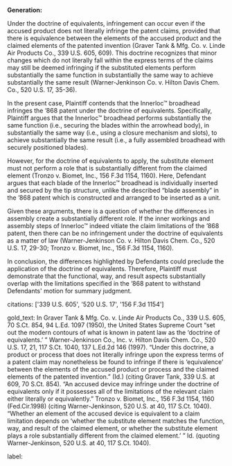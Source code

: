 **Generation:**

Under the doctrine of equivalents, infringement can occur even if the accused product does not literally infringe the patent claims, provided that there is equivalence between the elements of the accused product and the claimed elements of the patented invention (Graver Tank & Mfg. Co. v. Linde Air Products Co., 339 U.S. 605, 609). This doctrine recognizes that minor changes which do not literally fall within the express terms of the claims may still be deemed infringing if the substituted elements perform substantially the same function in substantially the same way to achieve substantially the same result (Warner-Jenkinson Co. v. Hilton Davis Chem. Co., 520 U.S. 17, 35-36).

In the present case, Plaintiff contends that the Innerloc™ broadhead infringes the ’868 patent under the doctrine of equivalents. Specifically, Plaintiff argues that the Innerloc™ broadhead performs substantially the same function (i.e., securing the blades within the arrowhead body), in substantially the same way (i.e., using a closure mechanism and slots), to achieve substantially the same result (i.e., a fully assembled broadhead with securely positioned blades).

However, for the doctrine of equivalents to apply, the substitute element must not perform a role that is substantially different from the claimed element (Tronzo v. Biomet, Inc., 156 F.3d 1154, 1160). Here, Defendant argues that each blade of the Innerloc™ broadhead is individually inserted and secured by the tip structure, unlike the described “blade assembly” in the ’868 patent which is constructed and arranged to be inserted as a unit.

Given these arguments, there is a question of whether the differences in assembly create a substantially different role. If the inner workings and assembly steps of Innerloc™ indeed vitiate the claim limitations of the ’868 patent, then there can be no infringement under the doctrine of equivalents as a matter of law (Warner-Jenkinson Co. v. Hilton Davis Chem. Co., 520 U.S. 17, 29-30; Tronzo v. Biomet, Inc., 156 F.3d 1154, 1160).

In conclusion, the differences highlighted by Defendants could preclude the application of the doctrine of equivalents. Therefore, Plaintiff must demonstrate that the functional, way, and result aspects substantially overlap with the limitations specified in the ’868 patent to withstand Defendants' motion for summary judgment.

citations: ['339 U.S. 605', '520 U.S. 17', '156 F.3d 1154']

gold_text: In Graver Tank & Mfg. Co. v. Linde Air Products Co., 339 U.S. 605, 70 S.Ct. 854, 94 L.Ed. 1097 (1950), the United States Supreme Court “set out the modern contours of what is known in patent law as the ‘doctrine of equivalents.’ ” Warner-Jenkinson Co., Inc. v. Hilton Davis Chem. Co., 520 U.S. 17, 21, 117 S.Ct. 1040, 137 L.Ed.2d 146 (1997). “Under this doctrine, a product or process that does not literally infringe upon the express terms of a patent claim may nonetheless be found to infringe if there is ‘equivalence’ between the elements of the accused product or process and the claimed elements of the patented invention.” (Id.) (citing Graver Tank, 339 U.S. at 609, 70 S.Ct. 854). “An accused device may infringe under the doctrine of equivalents only if it possesses all of the limitations of the relevant claim either literally or equivalently.” Tronzo v. Biomet, Inc., 156 F.3d 1154, 1160 (Fed.Cir.1998) (citing Warner-Jenkinson, 520 U.S. at 40, 117 S.Ct. 1040). “Whether an element of the accused device is equivalent to a claim limitation depends on ‘whether the substitute element matches the function, way, and result of the claimed element, or whether the substitute element plays a role substantially different from the claimed element.’ ” Id. (quoting Warner-Jenkinson, 520 U.S. at 40, 117 S.Ct. 1040).

label: 